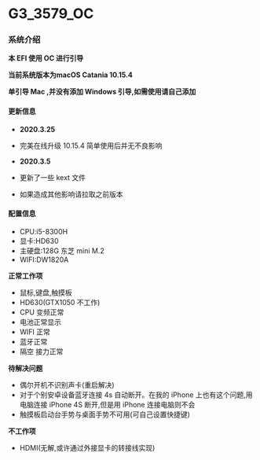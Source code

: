 # G3_3579_OC
### 系统介绍
**本 EFI 使用 OC 进行引导**

**当前系统版本为macOS Catania 10.15.4**

**单引导 Mac ,并没有添加 Windows 引导,如需使用请自己添加**

#### 更新信息
* **2020.3.25**
* 完美在线升级 10.15.4 简单使用后并无不良影响

* **2020.3.5**
* 更新了一些 kext 文件
* 如果造成其他影响请拉取之前版本
#### 配置信息

* CPU:i5-8300H
* 显卡:HD630
* 主硬盘:128G 东芝 mini M.2  
* WIFI:DW1820A


**正常工作项**

* 鼠标,键盘,触摸板
* HD630(GTX1050 不工作) 
* CPU 变频正常
* 电池正常显示
* WIFI 正常
* 蓝牙正常
* 隔空 接力正常

**待解决问题**

* 偶尔开机不识别声卡(重启解决)
* 对于个别安卓设备蓝牙连接 4s 自动断开。在我的 iPhone 上也有这个问题,用电脑连接 iPhone 4S 断开,但是用 iPhone 连接电脑则不会
* 触摸板启动台手势与桌面手势不可用(可自己设置快捷键)

**不工作项**

* HDMI(无解,或许通过外接显卡的转接线实现)
